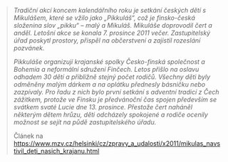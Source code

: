 > *Tradiční akcí koncem kalendářního roku je setkání českých dětí s Mikulášem, které se vžilo jako „Pikkuláš“, což je finsko-česká složenina slov „pikku“ – malý a Mikuláš. Mikuláše doprovodil čert a anděl. Letošní akce se konala 7. prosince 2011 večer. Zastupitelský úřad poskytl prostory, přispěl na občerstvení a zajistil rozeslání pozvánek.*
>
>*Pikkuláše organizují krajanské spolky Česko-finská společnost a  Bohemia a neformální sdružení Finčech. Letos přišlo na oslavu odhadem 30 dětí a přibližně stejný počet rodičů. Všechny děti byly odměněny malým dárkem a na oplátku přednesly básničku nebo zazpívaly. Pro řadu z nich bylo první setkání s adventní tradicí z Čech zážitkem, protože ve Finsku je předvánoční čas spojen především se svátkem svaté Lucie dne 13. prosince. Přestože čert naháněl některým dětem hrůzu, děti odcházely spokojené a rodiče ocenily možnost se sejít na půdě zastupitelského úřadu.*
>
> Článek na https://www.mzv.cz/helsinki/cz/zpravy_a_udalosti/x2011/mikulas_navstivil_deti_nasich_krajanu.html